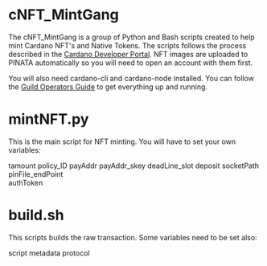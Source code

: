 # **cNFT_MintGang**

The cNFT_MintGang is a group of Python and Bash scripts created to help mint Cardano NFT's and Native Tokens.
The scripts follows the process described in the [Cardano Developer Portal](https://developers.cardano.org).
NFT images are uploaded to PINATA automatically so you will need to open an account with them first. 

You will also need cardano-cli and cardano-node installed. You can follow the [Guild Operators Guide](https://cardano-community.github.io/guild-operators/) to get everything up and running.

# **mintNFT.py**
This is the main script for NFT minting. You will have to set your own variables:

tamount
policy_ID
payAddr
payAddr_skey
deadLine_slot
deposit
socketPath
pinFile_endPoint  
authToken

# **build.sh**
This scripts builds the raw transaction. Some variables need to be set also:

script
metadata
protocol








